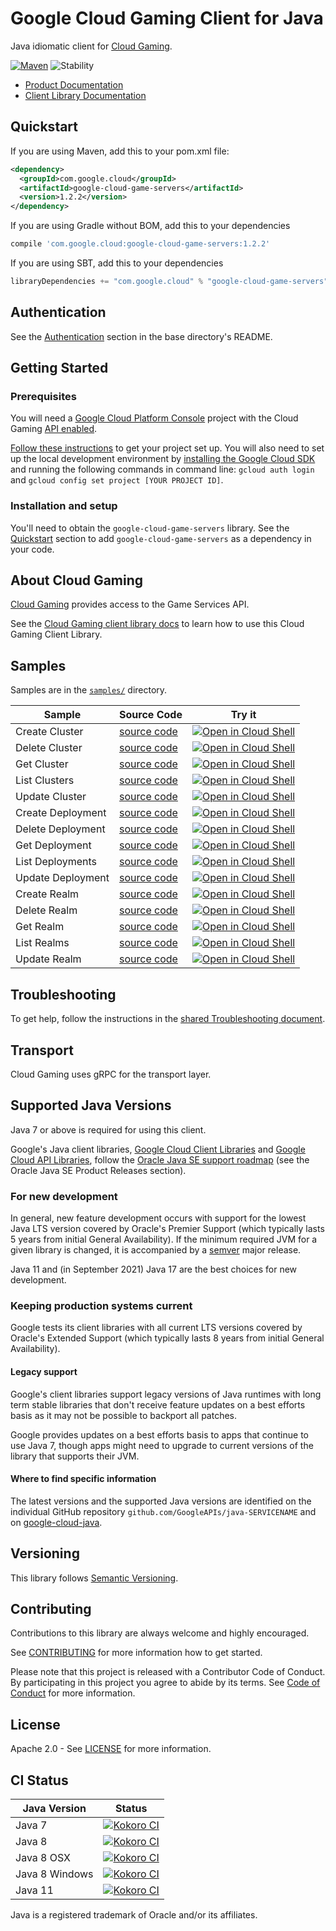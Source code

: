 # Google Cloud Gaming Client for Java

Java idiomatic client for [Cloud Gaming][product-docs].

[![Maven][maven-version-image]][maven-version-link]
![Stability][stability-image]

- [Product Documentation][product-docs]
- [Client Library Documentation][javadocs]

## Quickstart


If you are using Maven, add this to your pom.xml file:

```xml
<dependency>
  <groupId>com.google.cloud</groupId>
  <artifactId>google-cloud-game-servers</artifactId>
  <version>1.2.2</version>
</dependency>
```

If you are using Gradle without BOM, add this to your dependencies
```Groovy
compile 'com.google.cloud:google-cloud-game-servers:1.2.2'
```

If you are using SBT, add this to your dependencies
```Scala
libraryDependencies += "com.google.cloud" % "google-cloud-game-servers" % "1.2.2"
```

## Authentication

See the [Authentication][authentication] section in the base directory's README.

## Getting Started

### Prerequisites

You will need a [Google Cloud Platform Console][developer-console] project with the Cloud Gaming [API enabled][enable-api].

[Follow these instructions][create-project] to get your project set up. You will also need to set up the local development environment by
[installing the Google Cloud SDK][cloud-sdk] and running the following commands in command line:
`gcloud auth login` and `gcloud config set project [YOUR PROJECT ID]`.

### Installation and setup

You'll need to obtain the `google-cloud-game-servers` library.  See the [Quickstart](#quickstart) section
to add `google-cloud-game-servers` as a dependency in your code.

## About Cloud Gaming


[Cloud Gaming][product-docs] provides access to the Game Services API.

See the [Cloud Gaming client library docs][javadocs] to learn how to
use this Cloud Gaming Client Library.





## Samples

Samples are in the [`samples/`](https://github.com/googleapis/java-game-servers/tree/master/samples) directory.

| Sample                      | Source Code                       | Try it |
| --------------------------- | --------------------------------- | ------ |
| Create Cluster | [source code](https://github.com/googleapis/java-game-servers/blob/master/samples/snippets/src/main/java/com/example/gameservices/clusters/CreateCluster.java) | [![Open in Cloud Shell][shell_img]](https://console.cloud.google.com/cloudshell/open?git_repo=https://github.com/googleapis/java-game-servers&page=editor&open_in_editor=samples/snippets/src/main/java/com/example/gameservices/clusters/CreateCluster.java) |
| Delete Cluster | [source code](https://github.com/googleapis/java-game-servers/blob/master/samples/snippets/src/main/java/com/example/gameservices/clusters/DeleteCluster.java) | [![Open in Cloud Shell][shell_img]](https://console.cloud.google.com/cloudshell/open?git_repo=https://github.com/googleapis/java-game-servers&page=editor&open_in_editor=samples/snippets/src/main/java/com/example/gameservices/clusters/DeleteCluster.java) |
| Get Cluster | [source code](https://github.com/googleapis/java-game-servers/blob/master/samples/snippets/src/main/java/com/example/gameservices/clusters/GetCluster.java) | [![Open in Cloud Shell][shell_img]](https://console.cloud.google.com/cloudshell/open?git_repo=https://github.com/googleapis/java-game-servers&page=editor&open_in_editor=samples/snippets/src/main/java/com/example/gameservices/clusters/GetCluster.java) |
| List Clusters | [source code](https://github.com/googleapis/java-game-servers/blob/master/samples/snippets/src/main/java/com/example/gameservices/clusters/ListClusters.java) | [![Open in Cloud Shell][shell_img]](https://console.cloud.google.com/cloudshell/open?git_repo=https://github.com/googleapis/java-game-servers&page=editor&open_in_editor=samples/snippets/src/main/java/com/example/gameservices/clusters/ListClusters.java) |
| Update Cluster | [source code](https://github.com/googleapis/java-game-servers/blob/master/samples/snippets/src/main/java/com/example/gameservices/clusters/UpdateCluster.java) | [![Open in Cloud Shell][shell_img]](https://console.cloud.google.com/cloudshell/open?git_repo=https://github.com/googleapis/java-game-servers&page=editor&open_in_editor=samples/snippets/src/main/java/com/example/gameservices/clusters/UpdateCluster.java) |
| Create Deployment | [source code](https://github.com/googleapis/java-game-servers/blob/master/samples/snippets/src/main/java/com/example/gameservices/deployments/CreateDeployment.java) | [![Open in Cloud Shell][shell_img]](https://console.cloud.google.com/cloudshell/open?git_repo=https://github.com/googleapis/java-game-servers&page=editor&open_in_editor=samples/snippets/src/main/java/com/example/gameservices/deployments/CreateDeployment.java) |
| Delete Deployment | [source code](https://github.com/googleapis/java-game-servers/blob/master/samples/snippets/src/main/java/com/example/gameservices/deployments/DeleteDeployment.java) | [![Open in Cloud Shell][shell_img]](https://console.cloud.google.com/cloudshell/open?git_repo=https://github.com/googleapis/java-game-servers&page=editor&open_in_editor=samples/snippets/src/main/java/com/example/gameservices/deployments/DeleteDeployment.java) |
| Get Deployment | [source code](https://github.com/googleapis/java-game-servers/blob/master/samples/snippets/src/main/java/com/example/gameservices/deployments/GetDeployment.java) | [![Open in Cloud Shell][shell_img]](https://console.cloud.google.com/cloudshell/open?git_repo=https://github.com/googleapis/java-game-servers&page=editor&open_in_editor=samples/snippets/src/main/java/com/example/gameservices/deployments/GetDeployment.java) |
| List Deployments | [source code](https://github.com/googleapis/java-game-servers/blob/master/samples/snippets/src/main/java/com/example/gameservices/deployments/ListDeployments.java) | [![Open in Cloud Shell][shell_img]](https://console.cloud.google.com/cloudshell/open?git_repo=https://github.com/googleapis/java-game-servers&page=editor&open_in_editor=samples/snippets/src/main/java/com/example/gameservices/deployments/ListDeployments.java) |
| Update Deployment | [source code](https://github.com/googleapis/java-game-servers/blob/master/samples/snippets/src/main/java/com/example/gameservices/deployments/UpdateDeployment.java) | [![Open in Cloud Shell][shell_img]](https://console.cloud.google.com/cloudshell/open?git_repo=https://github.com/googleapis/java-game-servers&page=editor&open_in_editor=samples/snippets/src/main/java/com/example/gameservices/deployments/UpdateDeployment.java) |
| Create Realm | [source code](https://github.com/googleapis/java-game-servers/blob/master/samples/snippets/src/main/java/com/example/gameservices/realms/CreateRealm.java) | [![Open in Cloud Shell][shell_img]](https://console.cloud.google.com/cloudshell/open?git_repo=https://github.com/googleapis/java-game-servers&page=editor&open_in_editor=samples/snippets/src/main/java/com/example/gameservices/realms/CreateRealm.java) |
| Delete Realm | [source code](https://github.com/googleapis/java-game-servers/blob/master/samples/snippets/src/main/java/com/example/gameservices/realms/DeleteRealm.java) | [![Open in Cloud Shell][shell_img]](https://console.cloud.google.com/cloudshell/open?git_repo=https://github.com/googleapis/java-game-servers&page=editor&open_in_editor=samples/snippets/src/main/java/com/example/gameservices/realms/DeleteRealm.java) |
| Get Realm | [source code](https://github.com/googleapis/java-game-servers/blob/master/samples/snippets/src/main/java/com/example/gameservices/realms/GetRealm.java) | [![Open in Cloud Shell][shell_img]](https://console.cloud.google.com/cloudshell/open?git_repo=https://github.com/googleapis/java-game-servers&page=editor&open_in_editor=samples/snippets/src/main/java/com/example/gameservices/realms/GetRealm.java) |
| List Realms | [source code](https://github.com/googleapis/java-game-servers/blob/master/samples/snippets/src/main/java/com/example/gameservices/realms/ListRealms.java) | [![Open in Cloud Shell][shell_img]](https://console.cloud.google.com/cloudshell/open?git_repo=https://github.com/googleapis/java-game-servers&page=editor&open_in_editor=samples/snippets/src/main/java/com/example/gameservices/realms/ListRealms.java) |
| Update Realm | [source code](https://github.com/googleapis/java-game-servers/blob/master/samples/snippets/src/main/java/com/example/gameservices/realms/UpdateRealm.java) | [![Open in Cloud Shell][shell_img]](https://console.cloud.google.com/cloudshell/open?git_repo=https://github.com/googleapis/java-game-servers&page=editor&open_in_editor=samples/snippets/src/main/java/com/example/gameservices/realms/UpdateRealm.java) |



## Troubleshooting

To get help, follow the instructions in the [shared Troubleshooting document][troubleshooting].

## Transport

Cloud Gaming uses gRPC for the transport layer.

## Supported Java Versions

Java 7 or above is required for using this client.

Google's Java client libraries,
[Google Cloud Client Libraries][cloudlibs]
and
[Google Cloud API Libraries][apilibs],
follow the
[Oracle Java SE support roadmap][oracle]
(see the Oracle Java SE Product Releases section).

### For new development

In general, new feature development occurs with support for the lowest Java
LTS version covered by  Oracle's Premier Support (which typically lasts 5 years
from initial General Availability). If the minimum required JVM for a given
library is changed, it is accompanied by a [semver][semver] major release.

Java 11 and (in September 2021) Java 17 are the best choices for new
development.

### Keeping production systems current

Google tests its client libraries with all current LTS versions covered by
Oracle's Extended Support (which typically lasts 8 years from initial
General Availability).

#### Legacy support

Google's client libraries support legacy versions of Java runtimes with long
term stable libraries that don't receive feature updates on a best efforts basis
as it may not be possible to backport all patches.

Google provides updates on a best efforts basis to apps that continue to use
Java 7, though apps might need to upgrade to current versions of the library
that supports their JVM.

#### Where to find specific information

The latest versions and the supported Java versions are identified on
the individual GitHub repository `github.com/GoogleAPIs/java-SERVICENAME`
and on [google-cloud-java][g-c-j].

## Versioning


This library follows [Semantic Versioning](http://semver.org/).


## Contributing


Contributions to this library are always welcome and highly encouraged.

See [CONTRIBUTING][contributing] for more information how to get started.

Please note that this project is released with a Contributor Code of Conduct. By participating in
this project you agree to abide by its terms. See [Code of Conduct][code-of-conduct] for more
information.

## License

Apache 2.0 - See [LICENSE][license] for more information.

## CI Status

Java Version | Status
------------ | ------
Java 7 | [![Kokoro CI][kokoro-badge-image-1]][kokoro-badge-link-1]
Java 8 | [![Kokoro CI][kokoro-badge-image-2]][kokoro-badge-link-2]
Java 8 OSX | [![Kokoro CI][kokoro-badge-image-3]][kokoro-badge-link-3]
Java 8 Windows | [![Kokoro CI][kokoro-badge-image-4]][kokoro-badge-link-4]
Java 11 | [![Kokoro CI][kokoro-badge-image-5]][kokoro-badge-link-5]

Java is a registered trademark of Oracle and/or its affiliates.

[product-docs]: https://cloud.google.com/docs/games/products/
[javadocs]: https://googleapis.dev/java/google-cloud-game-servers/latest/
[kokoro-badge-image-1]: http://storage.googleapis.com/cloud-devrel-public/java/badges/java-game-servers/java7.svg
[kokoro-badge-link-1]: http://storage.googleapis.com/cloud-devrel-public/java/badges/java-game-servers/java7.html
[kokoro-badge-image-2]: http://storage.googleapis.com/cloud-devrel-public/java/badges/java-game-servers/java8.svg
[kokoro-badge-link-2]: http://storage.googleapis.com/cloud-devrel-public/java/badges/java-game-servers/java8.html
[kokoro-badge-image-3]: http://storage.googleapis.com/cloud-devrel-public/java/badges/java-game-servers/java8-osx.svg
[kokoro-badge-link-3]: http://storage.googleapis.com/cloud-devrel-public/java/badges/java-game-servers/java8-osx.html
[kokoro-badge-image-4]: http://storage.googleapis.com/cloud-devrel-public/java/badges/java-game-servers/java8-win.svg
[kokoro-badge-link-4]: http://storage.googleapis.com/cloud-devrel-public/java/badges/java-game-servers/java8-win.html
[kokoro-badge-image-5]: http://storage.googleapis.com/cloud-devrel-public/java/badges/java-game-servers/java11.svg
[kokoro-badge-link-5]: http://storage.googleapis.com/cloud-devrel-public/java/badges/java-game-servers/java11.html
[stability-image]: https://img.shields.io/badge/stability-ga-green
[maven-version-image]: https://img.shields.io/maven-central/v/com.google.cloud/google-cloud-game-servers.svg
[maven-version-link]: https://search.maven.org/search?q=g:com.google.cloud%20AND%20a:google-cloud-game-servers&core=gav
[authentication]: https://github.com/googleapis/google-cloud-java#authentication
[developer-console]: https://console.developers.google.com/
[create-project]: https://cloud.google.com/resource-manager/docs/creating-managing-projects
[cloud-sdk]: https://cloud.google.com/sdk/
[troubleshooting]: https://github.com/googleapis/google-cloud-common/blob/master/troubleshooting/readme.md#troubleshooting
[contributing]: https://github.com/googleapis/java-game-servers/blob/master/CONTRIBUTING.md
[code-of-conduct]: https://github.com/googleapis/java-game-servers/blob/master/CODE_OF_CONDUCT.md#contributor-code-of-conduct
[license]: https://github.com/googleapis/java-game-servers/blob/master/LICENSE

[enable-api]: https://console.cloud.google.com/flows/enableapi?apiid=gameservices.googleapis.com
[libraries-bom]: https://github.com/GoogleCloudPlatform/cloud-opensource-java/wiki/The-Google-Cloud-Platform-Libraries-BOM
[shell_img]: https://gstatic.com/cloudssh/images/open-btn.png

[semver]: https://semver.org/
[cloudlibs]: https://cloud.google.com/apis/docs/client-libraries-explained
[apilibs]: https://cloud.google.com/apis/docs/client-libraries-explained#google_api_client_libraries
[oracle]: https://www.oracle.com/java/technologies/java-se-support-roadmap.html
[g-c-j]: http://github.com/googleapis/google-cloud-java
